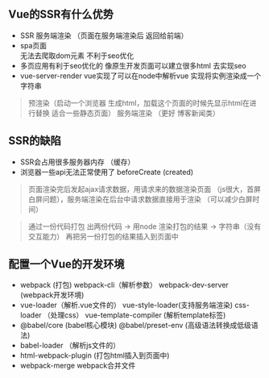 ## Vue的SSR有什么优势
- SSR 服务端渲染  （页面在服务端渲染后 返回给前端）
- spa页面 <div id="app"></div>  无法去爬取dom元素 不利于seo优化
- 多页应用有利于seo优化的 像原生开发页面可以建立很多html 去实现seo
- vue-server-render  vue实现了可以在node中解析vue 实现将实例渲染成一个字符串


> 预渲染（启动一个浏览器 生成html，加载这个页面的时候先显示html在进行替换 适合一些静态页面） 服务端渲染 （更好 博客新闻类）

## SSR的缺陷
- SSR会占用很多服务器内存 （缓存）
- 浏览器一些api无法正常使用了   beforeCreate  (created)


> 页面渲染完后发起ajax请求数据，用请求来的数据渲染页面 （js很大，首屏白屏问题），服务端渲染在后台中请求数据直接用于渲染 （可以减少白屏时间） 

> 通过一份代码打包 出两份代码  -> 用node 渲染打包的结果 -> 字符串（没有交互能力） 再把另一份打包的结果插入到页面中


## 配置一个Vue的开发环境
- webpack (打包) webpack-cli（解析参数） webpack-dev-server (webpack开发环境)
- vue-loader（解析.vue文件的） vue-style-loader(支持服务端渲染) css-loader （处理css）  vue-template-compiler (解析template标签)
- @babel/core (babel核心模块)  @babel/preset-env (高级语法转换成低级语法)
- babel-loader （解析js文件的）
- html-webpack-plugin (打包html插入到页面中)
- webpack-merge webpack合并文件